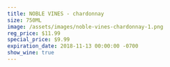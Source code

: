 ```yaml
---
title: NOBLE VINES - chardonnay
size: 750ML
image: /assets/images/noble-vines-chardonnay-1.png
reg_price: $11.99
special_price: $9.99
expiration_date: 2018-11-13 00:00:00 -0700
show_wine: true
---
```


